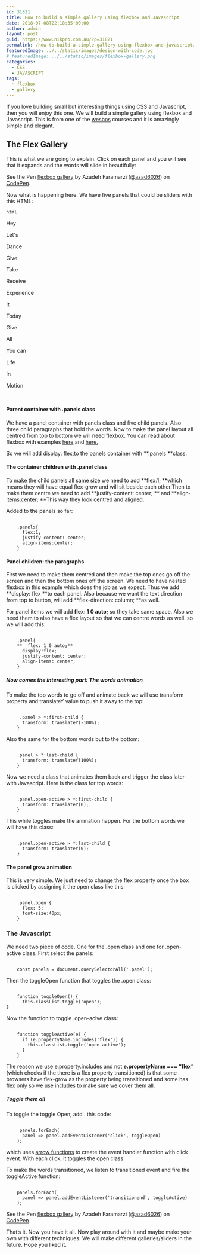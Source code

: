 ```yaml
---
id: 31821
title: How to build a simple gallery using flexbox and Javascript
date: 2018-07-08T22:18:35+00:00
author: admin
layout: post
guid: https://www.nikpro.com.au/?p=31821
permalink: /how-to-build-a-simple-gallery-using-flexbox-and-javascript/
featuredImage: ../../static/images/design-with-code.jpg
# featuredImage: ../../static/images/flexbox-gallery.png
categories:
  - CSS
  - JAVASCRIPT
tags:
  - flexbox
  - gallery
---
```

If you love building small but interesting things using CSS and Javascript, then you will enjoy this one. We will build a simple gallery using flexbox and Javascript. This is from one of the <a href="https://wesbos.com" target="_blank" rel="noopener noreferrer">wesbos</a> courses and it is amazingly simple and elegant.

## The Flex Gallery

This is what we are going to explain. Click on each panel and you will see that it expands and the words will slide in beautifully:

<p class="codepen" data-height="265" data-theme-id="0" data-slug-hash="ERqpJq" data-default-tab="css,result" data-user="azad6026" data-embed-version="2" data-pen-title="flexbox gallery">
  See the Pen <a href="https://codepen.io/azad6026/pen/ERqpJq/">flexbox gallery</a> by Azadeh Faramarzi (<a href="https://codepen.io/azad6026">@azad6026</a>) on <a href="https://codepen.io">CodePen</a>.
</p>



Now what is happening here. We have five panels that could be sliders with this HTML:

```
html

```

 <div class="panels">  
  <div class="panel panel1">  
    <p>Hey</p>  
    <p>Let's</p>  
    <p>Dance</p>  
  </div>  
  <div class="panel panel2">  
    <p>Give</p>  
    <p>Take</p>  
    <p>Receive</p>  
  </div>  
  <div class="panel panel3">  
    <p>Experience</p>  
    <p>It</p>  
    <p>Today</p>  
  </div>  
  <div class="panel panel4">  
    <p>Give</p>  
    <p>All</p>  
    <p>You can</p>  
  </div>  
  <div class="panel panel5">  
    <p>Life</p>  
    <p>In</p>  
    <p>Motion</p>  
  </div>  
  </div>

```


```

#### Parent container with .panels class

We have a panel container with panels class and five child panels. Also three child paragraphs that hold the words. Now to make the panel layout all centred from top to bottom we will need flexbox.  You can read about flexbox with examples <a href="https://www.nikpro.com.au/flexbox-explained-in-a-simple-way-with-examples-part-1/" target="_blank" rel="noopener noreferrer">here</a> and <a href="https://www.nikpro.com.au/flexbox-explained-in-a-simple-way-with-examples-part-2/" target="_blank" rel="noopener noreferrer">here. </a>

So we will add display: flex;to the panels container with **.panels **class.

#### The container children with .panel class

To make the child panels all same size we need to add **flex:1; **which means they will have equal flex-grow and will sit beside each other.Then to make them centre we need to add **justify-content: center; ** and  **align-items:center; **This way they look centred and aligned. 

Added to the panels so far:

```

    .panels{
      flex:1;
      justify-content: center;
      align-items:center;
    }

```

#### Panel children: the paragraphs

First we need to make them centred and then make the top ones go off the screen and then the bottom ones off the screen. We need to have nested flexbox in this example which does the job as we expect. Thus we add **display: flex **to each panel. Also because we want the text direction from top to button, will add **flex-direction: column; **as well.

For panel items we will add  **flex: 1 0 auto;** so they take same space. Also we need them to also have a flex layout so that we can centre words as well. so we will add this:

```

    .panel{
    **  flex: 1 0 auto;**
      display:flex; 
      justify-content: center; 
      align-items: center;
    }

```

##### Now comes the interesting part:  The words animation

To make the top words to go off and animate back we will use transform property and translateY value to push it away to the top:

```

     .panel > *:first-child { 
      transform: translateY(-100%); 
    }

```

Also the same for the bottom words but to the bottom:

```

    .panel > *:last-child { 
      transform: translateY(100%); 
    }

```

Now we need a class that animates them back and trigger the class later with Javascript. Here is the class for top words:

```

    .panel.open-active > *:first-child { 
      transform: translateY(0); 
    }

```

This while toggles make the animation happen. For the bottom words we will have this class:

```

    .panel.open-active > *:last-child { 
      transform: translateY(0); 
    }

```

#### The panel grow animation

This is very simple. We just need to change the flex property once the box is clicked by assigning it the open class like this:

```

    .panel.open {  
      flex: 5;  
      font-size:40px;  
    }

```

### The Javascript

We need two piece of code. One for the .open class and one for .open-active class. First select the panels:

```

    const panels = document.querySelectorAll('.panel');

```

Then the toggleOpen function that toggles the .open class:

```

    function toggleOpen() {  
      this.classList.toggle('open');  
}

```

Now the function to toggle .open-acive class:

```

    function toggleActive(e) {  
      if (e.propertyName.includes('flex')) {  
        this.classList.toggle('open-active');  
      }  
    }

```

The reason we use e.property.includes and not **e.propertyName === &#8220;flex&#8221;** (which checks if the there is a flex property transitioned) is that some browsers have flex-grow as the property being transitioned and some has flex only so we use includes to make sure we cover them all.

##### Toggle them all

To toggle the toggle Open, add . this code:

```

     panels.forEach(
      panel => panel.addEventListener('click', toggleOpen)
    );

```

which uses <a href="https://www.nikpro.com.au/all-you-need-to-know-about-arrow-functions-in-javascript/" target="_blank" rel="noopener noreferrer">arrow functions</a> to create the event handler function with click event. With each click, it toggles the open class.

To make the words transitioned, we listen to transitioned event and fire the toggleActive function:

```

    panels.forEach(
      panel => panel.addEventListener('transitionend', toggleActive)
    );

```

<p class="codepen" data-height="265" data-theme-id="0" data-slug-hash="ERqpJq" data-default-tab="css,result" data-user="azad6026" data-embed-version="2" data-pen-title="flexbox gallery">
  See the Pen <a href="https://codepen.io/azad6026/pen/ERqpJq/">flexbox gallery</a> by Azadeh Faramarzi (<a href="https://codepen.io/azad6026">@azad6026</a>) on <a href="https://codepen.io">CodePen</a>.
</p>



That&#8217;s it. Now you have it all. Now play around with it and maybe make your own with different techniques. We will make different galleries/sliders in the future. Hope you liked it.
